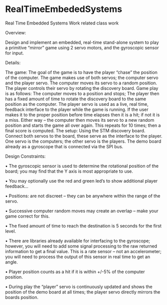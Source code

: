 # RealTimeEmbededSystems
Real Time Embedded Systems Work related class work

Overview:

Design and implement an embedded, real-time stand-alone system to play a primitive “mirror” game using 2 servo motors, and the gyroscopic sensor for input.

Details:

The game: The goal of the game is to have the player “chase” the position of the computer. The game makes use of both servos; the computer servo and the player servo. The computer moves its servo to a random position. The player controls their servo by rotating the discovery board.
Game play is as follows: The computer moves to a position and stops; The player then has a fixed amount of time to rotate the discovery board to the same position as the computer. The player servo is used as a live, real time, feedback interface to the player while the game is running. If the user makes it to the proper position before time elapses then it is a hit; if not it is a miss. Either way – the computer then moves its servo to a new random position and starts the game all over again. This repeats for 10 times; then a final score is computed.
The setup: Using the STM discovery board. Connect both servos to the board, these serve as the interface to the player. One servo is the computers; the other servo is the players. The demo board already as a gyroscope that is connected via the SPI bus.

Design Constraints:

• The gyroscopic sensor is used to determine the rotational position of the board; you may find that the Y axis is most appropriate to use.

• You may optionally use the red and green led’s to show additional player feedback...

• Positions: are not discreet – they can be anywhere within the range of the servo.

• Successive computer random moves may create an overlap – make your game correct for
this.

• The fixed amount of time to reach the destination is 5 seconds for the first level.

• There are libraries already available for interfacing to the gyroscope; however, you will
need to add some signal processing to the raw returned information to get a final value. This is a rate sensor – not an accelerometer; you will need to process the output of this sensor in real time to get an angle.

• Player position counts as a hit if it is within +/-5% of the computer position.

• During play the “player” servo is continuously updated and shows the position of the
demo board at all times; the player servo directly mirrors the boards position.
